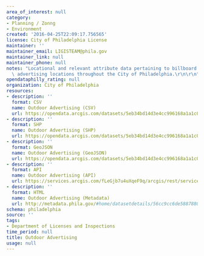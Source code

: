 ```yaml
---
area_of_interest: null
category: 
- Planning / Zonng
- Environment
created: '2016-04-25T22:09:17.756565'
license: City of Philadelphia License
maintainer: ''
maintainer_email: LIGISTEAM@phila.gov
maintainer_link: null
maintainer_phone: null
notes: "Locational and relevant attribute data pertaining to billboard and outdoor\
  \ advertising locations throughout the City of Philadelphia.\r\n\r\n"
opendataphilly_rating: null
organization: City of Philadelphia
resources:
- description: ''
  format: CSV
  name: Outdoor Advertising (CSV)
  url: https://opendata.arcgis.com/datasets/5eb34bd14d3e4cc996168a1a1c026e0e_0.csv
- description: ''
  format: SHP
  name: Outdoor Advertising (SHP)
  url: https://opendata.arcgis.com/datasets/5eb34bd14d3e4cc996168a1a1c026e0e_0.zip
- description: ''
  format: GeoJSON
  name: Outdoor Advertising (GeoJSON)
  url: https://opendata.arcgis.com/datasets/5eb34bd14d3e4cc996168a1a1c026e0e_0.geojson
- description: ''
  format: API
  name: Outdoor Advertising (API)
  url: https://services.arcgis.com/fLeGjb7u4uXqeF9q/arcgis/rest/services/LI_OUTDOOR_ADVERTISING/FeatureServer/0/query?outFields=*&where=1%3D1
- description: ''
  format: HTML
  name: Outdoor Advertising (Metadata)
  url: http://metadata.phila.gov/#home/datasetdetails/56cc9cc6de5887880eef8291/representationdetails/56cc9cc6de5887880eef8293/
schema: philadelphia
source: ''
tags:
- Department of Licenses and Inspections
time_period: null
title: Outdoor Advertising
usage: null
---
```

